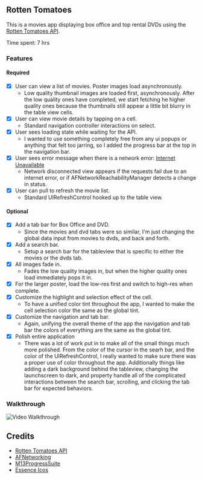 ## Rotten Tomatoes

This is a movies app displaying box office and top rental DVDs using the [Rotten Tomatoes API](http://developer.rottentomatoes.com/docs/read/JSON).

Time spent: 7 hrs

### Features

#### Required

- [X] User can view a list of movies. Poster images load asynchronously.
	* Low quality thumbnail images are loaded first, asynchronously.  After the low quality ones have completed, we start fetching he higher quality ones because the thumbnails still appear a little bit blurry in the table view cells.
- [X] User can view movie details by tapping on a cell.
	* Standard navigation controller interactions on select.
- [X] User sees loading state while waiting for the API.
	* I wanted to use something completely free from any ui popups or anything that felt too jarring, so I added the progress bar at the top in the navigation bar.
- [X] User sees error message when there is a network error: [Internet Unavailable](https://i.imgur.com/aYMOSZB.png)
	* Network disconnected view appears if the requests fail due to an internet error, or if AFNetworkReachabilityManager detects a change in status.
- [X] User can pull to refresh the movie list.
	* Standard UIRefreshControl hooked up to the table view.

#### Optional

- [X] Add a tab bar for Box Office and DVD.
	* Since the movies and dvd tabs were so similar, I'm just changing the global data input from movies to dvds, and back and forth.
- [X] Add a search bar.
	* Setup a search bar for the tableview that is specific to either the movies or the dvds tab.
- [X] All images fade in.
	* Fades the low quality images in, but when the higher quality ones load immediately pops it in.
- [X] For the larger poster, load the low-res first and switch to high-res when complete.
- [X] Customize the highlight and selection effect of the cell.
	* To have a unified color tint throughout the app, I wanted to make the cell selection color the same as the global tint.
- [X] Customize the navigation and tab bar.
	* Again, unifying the overall theme of the app the navigation and tab bar the colors of everything are the same as the global tint.
- [X] Polish entire application
	* There was a lot of work put in to make all of the small things much more polished.  From the color of the cursor in the searh bar, and the color of the UIRefreshControl, I really wanted to make sure there was a proper use of color throughout the app.  Additionally things like adding a dark background behind the tableview, changing the launchscreen to dark, and property handle all of the complicated interactions between the search bar, scrolling, and clicking the tab bar for expected behaviors.

### Walkthrough
![Video Walkthrough](https://i.imgur.com/UEykswf.gif)

Credits
---------
* [Rotten Tomatoes API](http://developer.rottentomatoes.com/docs/read/JSON)
* [AFNetworking](https://github.com/AFNetworking/AFNetworking)
* [M13ProgressSuite](https://github.com/Marxon13/M13ProgressSuite)
* [Essence Icos](http://iconsandcoffee.com/essence/)
